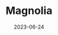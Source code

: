 ---
title: "Magnolia"
cc-type: neighborhood
date: 2023-06-24
hashtag: magnolia
location:
  - Seattle
tags:
  - neighborhood
  - Seattle
---